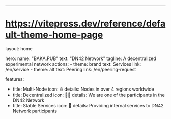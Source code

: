 ---
# https://vitepress.dev/reference/default-theme-home-page
layout: home

hero:
  name: "BAKA.PUB"
  text: "DN42 Network"
  tagline: A decentralized experimental network
  actions:
    - theme: brand
      text: Services
      link: /en/service
    - theme: alt
      text: Peering
      link: /en/peering-request

features:
  - title: Multi-Node
    icon: 🌐
    details: Nodes in over 4 regions worldwide
  - title: Decentralized
    icon: ⛓️‍💥
    details: We are one of the participants in the DN42 Network
  - title: Stable Services
    icon: 🚥
    details: Providing internal services to DN42 Network participants

